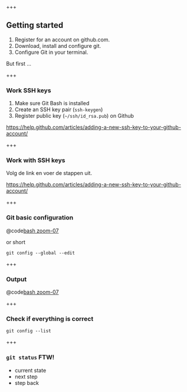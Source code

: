 +++ 

## Getting started

1. Register for an account on github.com.
2. Download, install and configure git.
3. Configure Git in your terminal.

But first ...

+++ 

### Work SSH keys

1. Make sure Git Bash is installed
2. Create an SSH key pair (`ssh-keygen`)
3. Register public key (`~/ssh/id_rsa.pub`) on Github


<https://help.github.com/articles/adding-a-new-ssh-key-to-your-github-account/>

+++

### Work with SSH keys

Volg de link en voer de stappen uit.

<https://help.github.com/articles/adding-a-new-ssh-key-to-your-github-account/>

+++

### Git basic configuration

@code[bash zoom-07](assets/src/gettingstarted/config.sh)

or short 

```console
git config --global --edit
```


+++

### Output

@code[bash zoom-07](assets/src/gettingstarted/output.txt)


+++
### Check if everything is correct

```console
git config --list
```


+++

### `git status` FTW!


- current state
- next step
- step back

